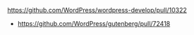 https://github.com/WordPress/wordpress-develop/pull/10322

- https://github.com/WordPress/gutenberg/pull/72418